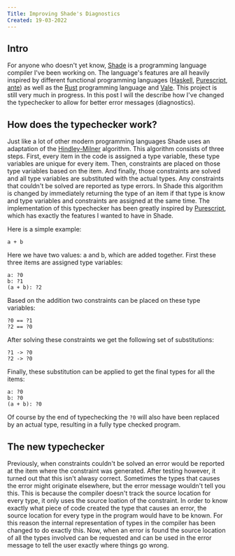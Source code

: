 ```yaml
---
Title: Improving Shade's Diagnostics
Created: 19-03-2022
---
```


## Intro
For anyone who doesn't yet know, [Shade][shade] is a programming language compiler I've been working on. The language's
features are all heavily inspired by different functional programming languages ([Haskell][hs], [Purescript][ps],
[ante][ante]) as well as the [Rust][rs] programming language and [Vale][vale]. This project is still very much in
progress. In this post I will the describe how I've changed the typechecker to allow for better error messages
(diagnostics).

## How does the typechecker work?
Just like a lot of other modern programming languages Shade uses an adaptation of the [Hindley-Milner][hm] algorithm.
This algorithm consists of three steps. First, every item in the code is assigned a type variable, these type variables
are unique for every item. Then, constraints are placed on those type variables based on the item. And finally, those
constraints are solved and all type variables are substituted with the actual types. Any constraints that couldn't be
solved are reported as type errors. In Shade this algorithm is changed by immediately returning the type of an item if
that type is know and type variables and constraints are assigned at the same time. The implementation of this
typechecker has been greatly inspired by [Purescript][ps], which has exactly the features I wanted to have in Shade.

Here is a simple example:
```constraints
a + b
```
Here we have two values: a and b, which are added together. First these three items are assigned type variables:
```constraints
a: ?0
b: ?1
(a + b): ?2
```
Based on the addition two constraints can be placed on these type variables:
```constraints
?0 == ?1
?2 == ?0
```
After solving these constraints we get the following set of substitutions:
```constraints
?1 -> ?0
?2 -> ?0
```
Finally, these substitution can be applied to get the final types for all the items:
```constraints
a: ?0
b: ?0
(a + b): ?0
```
Of course by the end of typechecking the `?0` will also have been replaced by an actual type, resulting in a fully type
checked program.

## The new typechecker
Previously, when constraints couldn't be solved an error would be reported at the item where the constraint was
generated. After testing however, it turned out that this isn't alwasy correct. Sometimes the types that causes the
error might originate elsewhere, but the error message wouldn't tell you this. This is because the compiler doesn't
track the source location for every type, it only uses the source loation of the constraint. In order to know exactly
what piece of code created the type that causes an error, the source location for every type in the program would have
to be known. For this reason the internal representation of types in the compiler has been changed to do exactly this.
Now, when an error is found the source location of all the types involved can be requested and  can be used in the error
message to tell the user exactly where things go wrong.

[hm]: https://en.wikipedia.org/wiki/Hindley%E2%80%93Milner_type_system
[hs]: https://www.haskell.org/
[ps]: https://www.github.com/purescript/purescript
[rs]: https://www.rust-lang.org/
[ante]: http://antelang.org/
[shade]: /projects#shade
[vale]: https://vale.dev/
